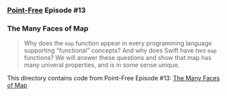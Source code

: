 ### [Point-Free](https://www.pointfree.co) Episode #13

### The Many Faces of Map

> Why does the `map` function appear in every programming language supporting “functional” concepts? And why does Swift have _two_ `map` functions? We will answer these questions and show that map has many univeral properties, and is in some sense unique.

This directory contains code from Point-Free Episode #13:
[The Many Faces of Map](https://www.pointfree.co/episodes/ep13-the-many-faces-of-map)

